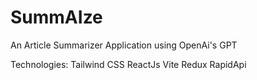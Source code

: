 # SummAIze 
An Article Summarizer Application using OpenAi's GPT

Technologies: 
Tailwind CSS
ReactJs
Vite
Redux 
RapidApi


